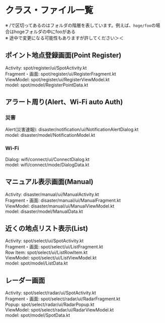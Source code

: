 # クラス・ファイル一覧

※ /で区切ってあるのはフォルダの階層を表しています。例えば、`hoge/foo`の場合はhogeフォルダの中にfooがある  
※ 途中で変更になる可能性もありますが許してください＞＜

## ポイント地点登録画面(Point Register)  
Activity: spot/register/ui/SpotActivity.kt  
Fragment・画面: spot/register/ui/RegisterFragment.kt  
ViewModel: spot/register/ui/RegisterViewModel.kt  
model: spot/model/RegisterPointData.kt  

## アラート周り(Alert、Wi-Fi auto Auth)  
### 災害
Alert(災害速報): disaster/notification/ui/NotificationAlertDialog.kt  
model: disaster/model/NotificationModel.kt  
### Wi-Fi
Dialog: wifi/connect/ui/ConnectDialog.kt  
model: wifi/connect/mode/DialogData.kt  

## マニュアル表示画面(Manual)　　
Activity: disaster/manual/ui/ManualActivity.kt  
Fragment・画面: disaster/manual/ui/ManualFragment.kt  
ViewModel: disaster/manual/ui/ManualViewModel.kt  
model: disaster/model/ManualData.kt  

## 近くの地点リスト表示(List)  
Activity: spot/select/ui/SpotActivity.kt  
Fragment・画面: spot/select/ui/ListFragment.kt  
Row Item: spot/select/ui/ListRowItem.kt  
ViewModel: spot/select/ui/ListViewModel.kt  
model: spot/model/ListData.kt  

## レーダー画面
Activity: spot/select/radar/ui/SpotActivity.kt  
Fragment・画面: spot/select/radar/ui/RadarFragment.kt  
Popup: spot/select/radar/ui/RadarPopup.kt  
ViewModel: spot/select/radar/ui/RadarViewModel.kt  
model: spot/model/SpotData.kt  


